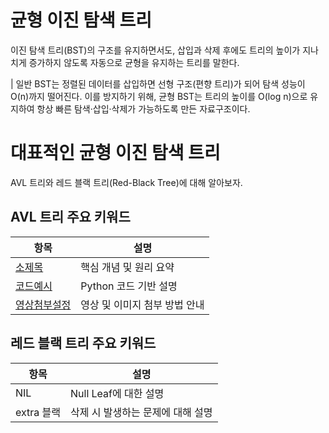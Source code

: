 # 균형 이진 탐색 트리
이진 탐색 트리(BST)의 구조를 유지하면서도, 삽입과 삭제 후에도 트리의 높이가 지나치게 증가하지 않도록 자동으로 균형을 유지하는 트리를 말한다.

| 일반 BST는 정렬된 데이터를 삽입하면 선형 구조(편향 트리)가 되어 탐색 성능이 O(n)까지 떨어진다. 이를 방지하기 위해, 균형 BST는 트리의 높이를 O(log n)으로 유지하여 항상 빠른 탐색·삽입·삭제가 가능하도록 만든 자료구조이다.

# 대표적인 균형 이진 탐색 트리
AVL 트리와 레드 블랙 트리(Red-Black Tree)에 대해 알아보자.
<!-- 자가 균형 이진 탐색 트리(Balanced-BST)인 AVL 트리의 구조와 동작 원리를 이해하고, 삽입과 삭제 연산에서 균형을 유지하는 방법을 학습한다.

| AVL 트리는 각 노드의 균형 인수(Balance Factor)를 유지하며, 삽입과 삭제 시 균형이 깨지면 회전을 통해 O(log n)의 시간 복잡도를 보장한다. 이를 통해 일반 이진 탐색 트리(BST)가 편향되어 성능이 나빠지는 문제를 AVL 트리를 통해 극복할 수 있다 -->

## AVL 트리 주요 키워드
| 항목 | 설명 |
|--------|--------|
| [소제목](https://jungle9.gitbook.io/kj-book-guide/algorithm#key)   | 핵심 개념 및 원리 요약   |
| [코드예시](https://jungle9.gitbook.io/kj-book-guide/algorithm#graph)   | Python 코드 기반 설명  |
| [영상첨부설정](https://jungle9.gitbook.io/kj-book-guide/algorithm#excute) | 영상 및 이미지 첨부 방법 안내 |



## 레드 블랙 트리 주요 키워드
| 항목 | 설명 |
|--------|--------|
| NIL   | Null Leaf에 대한 설명   |
| extra 블랙   | 삭제 시 발생하는 문제에 대해 설명  |

<!-- (https://jungle9.gitbook.io/kj-book-guide/algorithm#key) -->
<!-- (https://jungle9.gitbook.io/kj-book-guide/algorithm#graph) -->